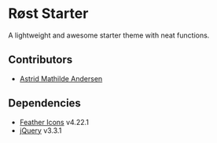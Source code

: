 # Røst Starter
A lightweight and awesome starter theme with neat functions.

## Contributors
* [Astrid Mathilde Andersen](https://astridandersen.no)

## Dependencies
* [Feather Icons](https://feathericons.com/) v4.22.1
* [jQuery](https://jquery.com/) v3.3.1